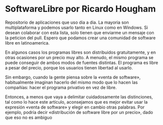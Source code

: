 # SoftwareLibre por Ricardo Hougham
Repositorio de aplicaciones que uso dia a dia. La mayoria son multiplataforma y podemos usarlo tanto en Linux como en Windows. Si desean colaborar con esta lista, solo tienen que enviarme un mensaje con la peticion del pull. Espero que podamos crear una comunidad de software libre en latinoamerica.

En algunos casos los programas libres son distribuidos gratuitamente, y en otras ocasiones por un precio muy alto. A menudo, el mismo programa se puede conseguir de ambos modos de fuentes distintas. El programa es libre a pesar del precio, porque los usuarios tienen libertad al usarlo.

Sin embargo, cuando la gente piensa sobre la «venta de software», habitualmente imaginan hacerlo del mismo modo que lo hacen las compañías: hacer el programa privativo en vez de libre.

Entonces, a menos que vaya a delimitar cuidadosamente las distinciones, tal como lo hace este artículo, aconsejamos que es mejor evitar usar la expresión «venta de software» y elegir en cambio otras palabras. Por ejemplo, podría decir «distribución de software libre por un precio», dado que eso no es ambiguo
